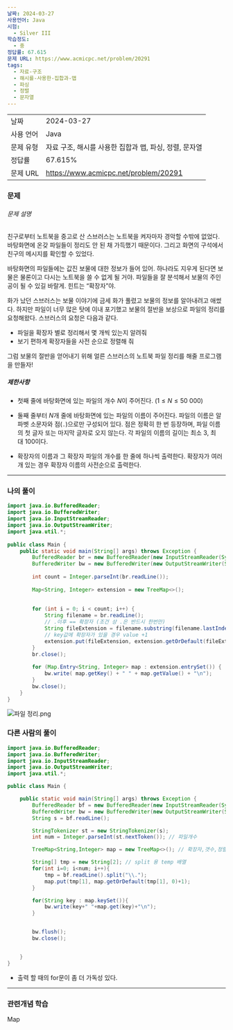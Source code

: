 ```yaml
---
날짜: 2024-03-27
사용언어: Java
시험:
  - Silver III
학습정도:
  - 중
정답률: 67.615
문제 URL: https://www.acmicpc.net/problem/20291
tags:
  - 자료-구조
  - 해시를-사용한-집합과-맵
  - 파싱
  - 정렬
  - 문자열
---
```

|        |                                       |
| ------ | ------------------------------------- |
| 날짜     | 2024-03-27                            |
| 사용 언어  | Java                                  |
| 문제 유형  | 자료 구조, 해시를 사용한 집합과 맵, 파싱, 정렬, 문자열     |
| 정답률    | 67.615%                               |
| 문제 URL | https://www.acmicpc.net/problem/20291 |

### 문제

###### 문제 설명
친구로부터 노트북을 중고로 산 스브러스는 노트북을 켜자마자 경악할 수밖에 없었다. 바탕화면에 온갖 파일들이 정리도 안 된 채 가득했기 때문이다. 그리고 화면의 구석에서 친구의 메시지를 확인할 수 있었다.

바탕화면의 파일들에는 값진 보물에 대한 정보가 들어 있어. 하나라도 지우게 된다면 보물은 물론이고 다시는 노트북을 쓸 수 없게 될 거야. 파일들을 잘 분석해서 보물의 주인공이 될 수 있길 바랄게. 힌트는 “확장자”야.

화가 났던 스브러스는 보물 이야기에 금세 화가 풀렸고 보물의 정보를 알아내려고 애썼다. 하지만 파일이 너무 많은 탓에 이내 포기했고 보물의 절반을 보상으로 파일의 정리를 요청해왔다. 스브러스의 요청은 다음과 같다.

- 파일을 확장자 별로 정리해서 몇 개씩 있는지 알려줘
- 보기 편하게 확장자들을 사전 순으로 정렬해 줘

그럼 보물의 절반을 얻어내기 위해 얼른 스브러스의 노트북 파일 정리를 해줄 프로그램을 만들자!

##### 제한사항
- 첫째 줄에 바탕화면에 있는 파일의 개수 $N$이 주어진다. ($1 \leq N \leq 50\ 000$)

- 둘째 줄부터 $N$개 줄에 바탕화면에 있는 파일의 이름이 주어진다. 파일의 이름은 알파벳 소문자와 점(`.`)으로만 구성되어 있다. 점은 정확히 한 번 등장하며, 파일 이름의 첫 글자 또는 마지막 글자로 오지 않는다. 각 파일의 이름의 길이는 최소 $3$, 최대 $100$이다.
- 확장자의 이름과 그 확장자 파일의 개수를 한 줄에 하나씩 출력한다. 확장자가 여러 개 있는 경우 확장자 이름의 사전순으로 출력한다.

---

### 나의 풀이

```java
import java.io.BufferedReader;  
import java.io.BufferedWriter;  
import java.io.InputStreamReader;  
import java.io.OutputStreamWriter;  
import java.util.*;  
  
public class Main {  
    public static void main(String[] args) throws Exception {  
        BufferedReader br = new BufferedReader(new InputStreamReader(System.in));  
        BufferedWriter bw = new BufferedWriter(new OutputStreamWriter(System.out));  
  
        int count = Integer.parseInt(br.readLine());  
  
        Map<String, Integer> extension = new TreeMap<>();  
  
  
        for (int i = 0; i < count; i++) {  
            String filename = br.readLine();  
            // .이후 == 확장자 (조건 상 .은 반드시 한번만)  
            String fileExtension = filename.substring(filename.lastIndexOf(".") + 1);  
            // key값에 확장자가 있을 경우 value +1
            extension.put(fileExtension, extension.getOrDefault(fileExtension, 0) + 1);  
        }  
        br.close();  
  
        for (Map.Entry<String, Integer> map : extension.entrySet()) {  
            bw.write( map.getKey() + " " + map.getValue() + "\n");  
        }  
        bw.close();  
    }  
}
```

![파일 정리.png](assets/CodingTest/B20291.png)
### 다른 사람의 풀이

```java
import java.io.BufferedReader;
import java.io.BufferedWriter;
import java.io.InputStreamReader;
import java.io.OutputStreamWriter;
import java.util.*;

public class Main {

    public static void main(String[] args) throws Exception {
        BufferedReader bf = new BufferedReader(new InputStreamReader(System.in));
        BufferedWriter bw = new BufferedWriter(new OutputStreamWriter(System.out));
        String s = bf.readLine();

        StringTokenizer st = new StringTokenizer(s);
        int num = Integer.parseInt(st.nextToken()); // 파일개수

        TreeMap<String,Integer> map = new TreeMap<>(); // 확장자,갯수,정렬

        String[] tmp = new String[2]; // split 용 temp 배열
        for(int i=0; i<num; i++){
            tmp = bf.readLine().split("\\.");
            map.put(tmp[1], map.getOrDefault(tmp[1], 0)+1); 
        }

        for(String key : map.keySet()){
            bw.write(key+" "+map.get(key)+"\n");
        }


        bw.flush();
        bw.close();


    }
}

```
- 출력 할 때의 for문이 좀 더 가독성 있다.

---
### 관련개념 학습

Map